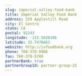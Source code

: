 ```yaml
---
slug: imperial-valley-food-bank
title: Imperial Valley Food Bank
address: 329 Applestill Road
city: El Centro
state: CA
postal: 92243
longitude: -115.5626106
latitude: 32.7478863
website: http://ivfoodbank.org
phone: 760-370-0966
fax: 760-370-5789
partnerBank: true
partnerGroupId: partner-group-25
---
```

